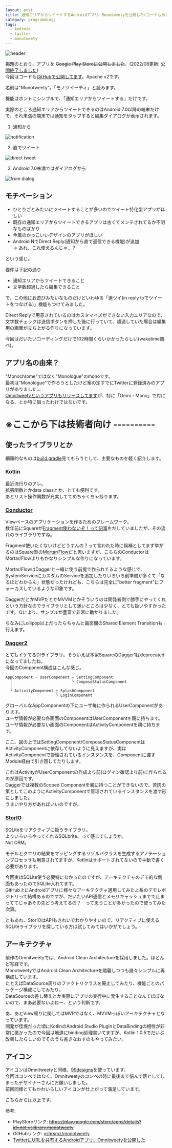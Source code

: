 ```yaml
---
layout: post
title: 通知エリアからツイートするAndroidアプリ、Monotweetyを公開した(コードもあるよ)
category: programming;
tags:
  - Android
  - twitter
  - monotweety
---
```


![header](https://raw.githubusercontent.com/yshrsmz/monotweety/master/assets/header.png)

掲題のとおり、アプリを ~~Google Play Storeに公開しました~~。(2022/08更新: [公開終了しました](/2021/12/31/lookingback-2021/))   
今回はコードも[GitHubで公開してます](https://github.com/yshrsmz/monotweety)。Apache v2です。 

名前は"Monotweety"。「モノツイーティ」と読みます。


機能はホントにシンプルで、「通知エリアからツイートする」だけです。

実際のところ通知エリアからツイートできるのはAndroid 7.0以降の端末だけで、それ未満の端末では通知をタップすると編集ダイアログが表示されます。

1. 通知から

![notification](https://lh3.googleusercontent.com/2qJiK92gIYxynwaFl5HPZt23cd60s_2djZLPVg_dIipvl-ykfWAvzTZAnO1hxclJxv6-1tXgOj0aNr6oKPbpykI4239Kl32xLZ8dJG_q07Whq1q1A3u60qSu9f8S4nTFVB2nYNRad5nzunaBYGAiwZ2SRw7LFwo6Gk8e_GjqU20BOOcvoYMs-vCbmEWIvBqr7UsFAEljrtqQ36h-4k2JRK4qsIY3Kk3ByU0lyQTKWmOE0n0d1kfUw0-MVFhlGzvbn8Ki1_18cVP9URmIN5Xfikkoy1Reuw1d1RR5ky-6LTZ5PUNB2iXX1kdKxLZVUKJ3thZImaZOuv8RzEsGKiR3hd7d5vEYt0F6qmmvplcPl8FUBNThdasF0PlbGN1NwIhTAc665Iegs7nZmVsu3vSVGBxmK9wHC9-MOnFBZkRK_hcRbOWexFLYescrI07mvRIyat6Ilys0RN-sKCQv5QYRLURe-LVRwgRKBO_EukLM95ABl1kfxIqmu0dH0iVBeW7894flNCCaoeDNz0xYUJd07xW7vyIfLEv9WA1sciOFvnMzE3Ab8mjPFNG_KoHM1i6KVx_jgEwRiiCDDtm2d993am6XvB55arzcds1My7bV9O553TMq=w448-h796-no)

2. 直でツイート

![direct tweet](https://lh3.googleusercontent.com/at1jZ9ayA0sg5b3_D4bAiNn-IWOS2AGe9dTabTPzDwrfrmdeWJdgJPOk7CZJf6SPVO90eNO0eJlqxX6q2LqI1YsLygcVBSPsoWGtKlq88YrcEFrtkpJq0qsaXTs7Ub7uIBDCKqED0eZpkrLUCsFNl0I_xjZIlHmL6HA02bxKPvcwkWy65dvQEezcU6tFNw-J7r-PhSKeN50h4QT61g91E2Ov-GZE1XlZm64RqVgHfsLw-s6z8Pn9azQo-Ho9toUQx6SBKkkymBeoQ4uC_IoiOkyt5FO5Vje-qUkLyaQ8tPNpv0lr7fe3KPEiJqxaiTDm_m43yni3UxxrmMax9-ufIG83TkUEAKb-LlX-lYLrwFugyeeRbnjLuBomMuo6V4urXDQSYVhFINWgMwdaOMfeMRdXl8Fy_Hxw4SrY9w7qFT4ka4VwC3qczMx1A0DeTCnLS-d4iP9TXN93RnE_kPzRXAnzJgPgsue3oqh1us86cdMgIWIAzNAEUffIPFq2OllQdPk03Q7JQgCTMnCtmg_X2pnRbrQ2DdZZPco_L9ykHtJBArKpFcB-vpwzK4RhRYu83ZGTo5IkPjO6lEcBB3nKbS8dhAtLb_KQKNy_OWEc9KzKLf8b=w448-h796-no)

3. Android 7.0未満ではダイアログから

![from dialog](https://lh3.googleusercontent.com/2UsabktYkOXkuPfnibnpFQ_cGUJhJ8VNdMuKY4aXYi3bcBSfCDIpz73VHmD0fFvCsjKGOU9OKOo8_m_mMCJmYq-esRngM4aEbE4z5mPzwBMLPz6H779HE5cmL9C9BTW7x0U5S1M1IRgUF0Yum0eLATeoQcLoGBt_Wx7FN9BYTopLbtAe8k0c5XrnTqBbMe1aJE0FfokHkp-HLqhNmz3M5myE0ADBY2e3Snv-9Fcw2IwEgQGrooGLaUCXbndYeQ8STEqoanKrNTrP1MT7fdxzbVdNos8EqJyi4roS-WISbY4zmQ5hsYlIFpFXCKbJIcI0fqtAULxiqNBMpgnVFy06fhW0hJM17wILDa3T2Fp-Fdy7HsNyWClR4AIqvSIp884V4l6gnfjraBMDuxX5K-RwyHUMgoCuMhayr-pzkHGOX7ElfHcIxiducZWbg8fu0IPd5kDWjLpQz1gJA6_VdgApAIEmPZh_f3ctTjmuY6xuyC6tamtgqniY8OsBk0IbIgfaony_py0RRvff0Q99iyAb8ES6Z_j-ZUirL9LI2WjGFJE5caSlr5Dkyw69ueDXS7AkmUSTvbxwegOZeneJLdGeweZnY_SNmE5F6VksuzQi2uSEr8wk=w448-h796-no)


## モチベーション

- ひとりごとみたいにツイートすることが多いのでツイート特化型アプリがほしい
- 既存の通知エリアからツイートできるアプリは古くてメンテされてるか不明なものばかり
- 今風のかっこいいデザインのアプリがほしい
- Android NでDirect Reply(通知から直で返信できる機能)が追加  
  -> あれ、これ使えるんじゃ…？

という感じ。
  
要件は下記の通り

- 通知エリアからツイートできること
- 文字数超過したら編集できること

で、この他にお遊びみたいなものだけどいわゆる「連ツイ(in reply toでツイートをつなげる)」機能もつけてみました。

Direct Replyで用意されているのはカスタマイズができない入力エリアなので、文字数チェックは送信ボタンを押した後に行っていて、超過していた場合は編集用の画面が立ち上がる作りになっています。

今回はだいたいコーディングだけで102時間くらいかかったらしい(wakatime調べ)。

## アプリ名の由来？

"Monochrome"ではなく"Monologue"のmonoです。  
最初は"Monologue"で作ろうとしたけど案の定すでにTwitterに登録済みのアプリがありました…  
[Omnitweetyというアプリもリリースしてます](/2015/11/10/omnitweety-andrid-released-share-url-twitter/)が、特に「Omni - Mono」で対になる、とか特に狙ったわけではないです。

# ※ここから下は技術者向け ----------

## 使ったライブラリとか

網羅的なものは[build.gradle](https://github.com/yshrsmz/monotweety/blob/master/app/build.gradle)見てもらうとして、主要なものを軽く紹介します。

### [Kotlin](http://kotlinlang.org)

最近流行りのアレ。  
拡張関数とかdata classとか、とても便利です。  
あとリスト操作関数が充実しててめちゃくちゃ捗ります。

### [Conductor](https://github.com/bluelinelabs/conductor)

Viewベースのアプリケーションを作るためのフレームワーク。  
数年前にSquareが[Fragment使わないぞ！って記事](https://medium.com/square-corner-blog/advocating-against-android-fragments-81fd0b462c97#.cf8ph0mnl)をだしていましたが、その流れのライブラリですね。

Fragment使いたくないけどどうすんの？って言われた時に候補としてまず挙がるのはSquare製の[Mortar](https://github.com/square/mortar)/[Flow](https://github.com/square/flow)だと思いますが、こちらのConductorはMortar/Flowよりもかなりシンプルな作りになっています。

Mortar/FlowはDaggerと一緒に使う前提で作られてるような感じで、SystemServiceにカスタムのServiceを追加したりいろいろ前準備が多くて「なるほどわからん」状態だったけれども、こちらは完全に"better fragment"にフォーカスしているような印象です。

DaggerだとかMVPだとかMVVMとかそういうのは開発者側で勝手にやってくれという方針なのでライブラリとして迷いどころは少なく、とても扱いやすかったです。なにより、サンプルが豊富で非常に助かりました。

ちなみにLollipop以上だったらちゃんと画面間のShared Element Transitionも行えます。

### [Dagger2](https://github.com/google/dagger)

とてもイケてるDIライブラリ。そういえば本家SquareのDagger1はdeprecatedになってましたね。  
今回のComponent構成はこんな感じ。

```
AppComponent ─ UserComponent ┬ SettingComponent
  │                          └ ComposeStatusComponent
  │
  └ ActivityComponent ┬ SplashComponent
                      └ LoginComponent
``` 

グローバルなAppComponentの下にユーザ毎に作られるUserComponentがあります。  
ユーザ情報が必要な各画面のComponentはUserComponentを親に持ちます。  
ユーザ情報が必要ない画面のComponentはActivityComponentを親に持ちます。

ここ、図の上ではSettingComponent/ComposeStatusComponentはActivityComponentに依存してないように見えますが、実はActivityComponentで管理されているインスタンスを、Componentに渡すModule経由で引き回してたりします。

これはActivityがUserComponentの作成より前(ログイン確認より前)に作られるのが原因です。  
Daggerでは複数のScoped Componentを親に持つことができないので、苦肉の策としてこのようにActivityComponentで管理されているインスタンスを渡す形にしました。  
うまいやり方があればいいのですが。

### [StorIO](https://github.com/pushtorefresh/storio)

SQLiteをリアクティブに扱うライブラリ。  
よりいろいろやってくれるSQLbrite、って感じでしょうか。  
Not ORM。

モデルとクエリの結果をマッピングするリゾルバクラスを生成するアノテーションプロセッサも用意されてますが、Kotlinはサポートされてないので手動で書く必要があります。

今回実はSQLite使う必要特になかったのですが、アーキテクチャのデモ的な側面もあったのでSQLite入れてます。  
GitHub上にAndroidアプリに様々なアーキテクチャ適用してみたよ系のデモレポジトリって結構あるのですが、だいたいAPI通信とメモリキャッシュまでで止まっててじゃあその先どう考えてるの？　って思うことが多かったので使ってみた次第。

ともあれ、StorIOはAPIもきれいでわかりやすいので、リアクティブに使えるSQLiteライブラリを探している方は試してみてはいかがでしょう。

## アーキテクチャ

前作のOmnitweetyでは、Android Clean Architectureを採用しました。ほとんど写経です。  
MonotweetyではAndroid Clean Architectureを踏襲しつつも諸々シンプルに再構成しています。  
たとえばDataSource周りのファクトリクラスを廃止してみたり、機能ごとのパッケージ構成にしてみたり。  
DataSourceの差し替えとか実際にアプリの実行中に発生することなんてほぼないので、まあ必要ないよねー、という判断です。  

あ、あとView周りに関してはMVPではなく、MVVMっぽいアーキテクチャとなっています。  
開発が佳境だった頃にKotlinのAndroid Studio PluginとDataBindingの相性が非常に悪かったので今回は地道にbinding処理書いてますが、Kotlin 1.0.5でだいぶ改善したらしいのでそのうち書きなおすのもやってみたい。


## アイコン

アイコンはOmnitweetyと同様、[99designs](https://99designs.jp/)を使っています。  
今回はコンペではなく、Omnitweetyのコンペの時に最後まで悩んで落としてしまったデザイナーさんにお願いしました。  
前回同様とてもかわいらしいアイコンが仕上がって満足しています。


こちらからは以上です。

参考: 

- PlayStoreリンク: ~~https://play.google.com/store/apps/details?id=net.yslibrary.monotweety~~  
- GitHubリンク: [yshrsmz/monotweety](https://github.com/yshrsmz/monotweety)  
- [TwitterにURLを共有するAndroidアプリ、Omnitweetyを公開した](/2015/11/10/omnitweety-andrid-released-share-url-twitter/)
